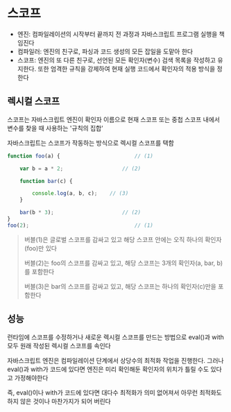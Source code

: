 # 스코프

* 엔진: 컴파일레이션의 시작부터 끝까지 전 과정과 자바스크립트 프로그램 실행을 책임진다
* 컴파일러: 엔진의 친구로, 파싱과 코드 생성의 모든 잡일을 도맡아 한다
* 스코프: 엔진의 또 다른 친구로, 선언된 모든 확인자\(변수\) 검색 목록을 작성하고 유지한다. 또한 엄격한 규칙을 강제하여 현재 실행 코드에서 확인자의 적용 방식을 정한다

## 렉시컬 스코프

스코프는 자바스크립트 엔진이 확인자 이름으로 현재 스코프 또는 중첩 스코프 내에서 변수를 찾을 때 사용하는 '규칙의 집합'

자바스크립트는 스코프가 작동하는 방식으로 렉시컬 스코프를 택함

```javascript
function foo(a) {                        // (1)

    var b = a * 2;                   // (2)

    function bar(c) {         

        console.log(a, b, c);    // (3)
    }

    bar(b * 3);                      // (2)
}
foo(2);                                  // (1)
```

> 버블\(1\)은 글로벌 스코프를 감싸고 있고 해당 스코프 안에는 오직 하나의 확인자\(foo\)만 있다
>
> 버블\(2\)는 foo의 스코프를 감싸고 있고, 해당 스코프는 3개의 확인자\(a, bar, b\)를 포함한다
>
> 버블\(3\)은 bar의 스코프를 감싸고 있고, 해당 스코프는 하나의 확인자\(c\)만을 포함한다

## 성능

런타임에 스코프를 수정하거나 새로운 렉시컬 스코프를 만드는 방법으로 eval\(\)과 with 모두 원래 작성된 렉시컬 스코프를 속인다

자바스크립트 엔진은 컴파일레이션 단계에서 상당수의 최적화 작업을 진행한다. 그러나 eval\(\)과 with가 코드에 있다면 엔진은 미리 확인해둔 확인자의 위치가 틀릴 수도 있다고 가정해야한다

즉, eval\(\)이나 with가 코드에 있다면 대다수 최적화가 의미 없어져서 아무런 최적화도 하지 않은 것이나 마찬가지가 되어 버린다


